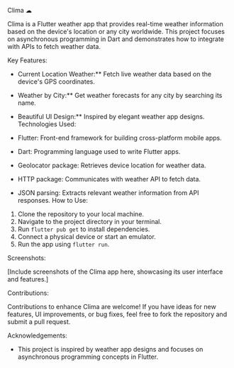 Clima ☁

Clima is a Flutter weather app that provides real-time weather information based on the device's location or any city worldwide. This project focuses on asynchronous programming in Dart and demonstrates how to integrate with APIs to fetch weather data.

 Key Features:

- Current Location Weather:** Fetch live weather data based on the device's GPS coordinates.
- Weather by City:** Get weather forecasts for any city by searching its name.
- Beautiful UI Design:** Inspired by elegant weather app designs.
Technologies Used:

- Flutter: Front-end framework for building cross-platform mobile apps.
- Dart: Programming language used to write Flutter apps.
- Geolocator package: Retrieves device location for weather data.
- HTTP package: Communicates with weather API to fetch data.
- JSON parsing: Extracts relevant weather information from API responses.
 How to Use:

1. Clone the repository to your local machine.
2. Navigate to the project directory in your terminal.
3. Run `flutter pub get` to install dependencies.
4. Connect a physical device or start an emulator.
5. Run the app using `flutter run`.

Screenshots:

[Include screenshots of the Clima app here, showcasing its user interface and features.]

Contributions:

Contributions to enhance Clima are welcome! If you have ideas for new features, UI improvements, or bug fixes, feel free to fork the repository and submit a pull request.

Acknowledgements:

- This project is inspired by weather app designs and focuses on asynchronous programming concepts in Flutter.


